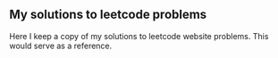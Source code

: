 ## My solutions to leetcode problems

Here I keep a copy of my solutions to leetcode website problems. This would serve as a reference.
